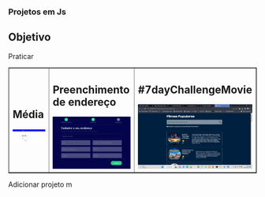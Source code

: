 ### Projetos em Js

## Objetivo 

Praticar

<table border = "1">
<tr>
<td> 
<h2>Média</h2>

<a href = "https://romulomax47.github.io/Portiforio-/media">
<img src = "./media/img/imgmedia.png" width = "250px">
 </a>
</td>


<td> 
<h2>Preenchimento de endereço</h2>

<a href = "https://romulomax47.github.io/Portiforio-/Autocompleta-de-endere-o">
<img src = "./img/cep.png" width = "250px">
 </a>
</td>

<td> 
<h2>#7dayChallengeMovie</h2>

<a href = "https://romulomax47.github.io/Portiforio-/7dayChallenge-Movie">
<img src = "./img/filme.png" width = "250px">
 </a>
</td>

</tr>
</table>

Adicionar projeto m